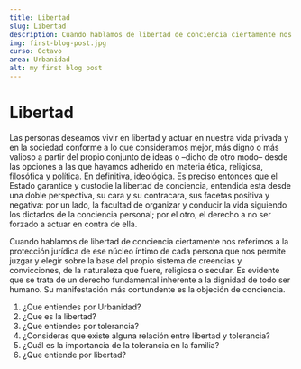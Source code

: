 ```yaml
---
title: Libertad
slug: Libertad
description: Cuando hablamos de libertad de conciencia ciertamente nos referimos a la protección jurídica de ese núcleo íntimo de cada persona que nos permite juzgar y elegir sobre la base del propio sistema de creencias y convicciones, de la naturaleza que fuere, religiosa o secular. Es evidente que se trata de un derecho fundamental inherente a la dignidad de todo ser humano. Su manifestación más contundente es la objeción de conciencia.
img: first-blog-post.jpg
curso: Octavo
area: Urbanidad
alt: my first blog post
---
```


# Libertad

Las personas deseamos vivir en libertad y actuar en nuestra vida privada y en la sociedad conforme a lo que consideramos mejor, más digno o más valioso a partir del propio conjunto de ideas o –dicho de otro modo– desde las opciones a las que hayamos adherido en materia ética, religiosa, filosófica y política. En definitiva, ideológica. Es preciso entonces que el Estado garantice y custodie la libertad de conciencia, entendida esta desde una doble perspectiva, su cara y su contracara, sus facetas positiva y negativa: por un lado, la facultad de organizar y conducir la vida siguiendo los dictados de la conciencia personal; por el otro, el derecho a no ser forzado a actuar en contra de ella.

Cuando hablamos de libertad de conciencia ciertamente nos referimos a la protección jurídica de ese núcleo íntimo de cada persona que nos permite juzgar y elegir sobre la base del propio sistema de creencias y convicciones, de la naturaleza que fuere, religiosa o secular. Es evidente que se trata de un derecho fundamental inherente a la dignidad de todo ser humano. Su manifestación más contundente es la objeción de conciencia.



1. ¿Que entiendes por Urbanidad?
2. ¿Que es la libertad?
3. ¿Que entiendes por tolerancia?
4. ¿Consideras que existe alguna relación entre libertad y tolerancia?
5. ¿Cuál  es la importancia de la tolerancia en la familia?
6. ¿Que entiende por libertad?